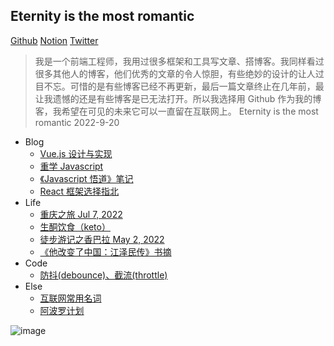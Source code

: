 ## Eternity is the most romantic

[Github](https://github.com/exposir) [Notion](https://exposir.notion.site) [Twitter](https://twitter.com/ExposirM)

> 我是一个前端工程师，我用过很多框架和工具写文章、搭博客。我同样看过很多其他人的博客，他们优秀的文章的令人惊胆，有些绝妙的设计的让人过目不忘。可惜的是有些博客已经不再更新，最后一篇文章终止在几年前，最让我遗憾的还是有些博客是已无法打开。所以我选择用 Github 作为我的博客，我希望在可见的未来它可以一直留在互联网上。 Eternity is the most romantic 2022-9-20

- Blog
  - [Vue.js 设计与实现](./docs/Vue.js设计与实现.md)
  - [重学 Javascript](./docs/重学Javascript.md)
  - [《Javascript 悟道》笔记](./docs/《Javascript悟道》笔记.md)
  - [React 框架选择指北](./docs/React框架选择指北.md)
- Life
  - [重庆之旅 Jul 7, 2022](./docs/重庆之旅.md)
  - [生酮饮食（keto）](./docs/生酮饮食keto.md)
  - [徒步游记之香巴拉 May 2, 2022](./docs/徒步游记之香巴拉.md)
  - [《他改变了中国：江泽民传》书摘](./docs/《他改变了中国江泽民传》书摘.md)
- Code
  - [防抖(debounce)、截流(throttle)](./docs/防抖(debounce)截流(throttle).md)
- Else
  - [互联网常用名词](./docs/互联网常用名词.md)
  - [阿波罗计划](./docs/阿波罗计划.md)
  
![image](https://user-images.githubusercontent.com/33340988/202771264-d1049371-c6a4-4976-b930-3b3645109faa.png)
